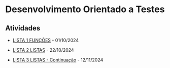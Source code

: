# Desenvolvimento Orientado a Testes

## Atividades
* [LISTA 1 FUNÇÕES](/terceiro-periodo/dot/lista_de_funcoes/) - 01/10/2024

* [LISTA 2 LISTAS](/terceiro-periodo/dot/lista_de_listas/) - 22/10/2024

* [LISTA 3 LISTAS - Continuação](/terceiro-periodo/dot/lista-3/) - 12/11/2024